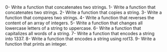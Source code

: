 0-	Write a function that concatenates two strings.
1-	Write a function that concatenates two strings.
2-	Write a function that copies a string.
3-	Write a function that compares two strings.
4-	Write a function that reverses the content of an array of integers.
5-	Write a function that changes all lowercase letters of a string to uppercase.
6-	Write a function that capitalizes all words of a string.
7-	Write a function that encodes a string into 1337.
8-	Write a function that encodes a string using rot13.
9-	Write a function that prints an integer.
